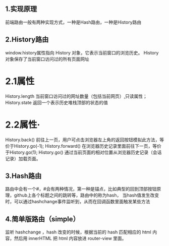 ## 1.实现原理

前端路由一般有两种实现方式，一种是Hash路由，一种是History路由

## 2.History路由

window.history属性指向 History 对象，它表示当前窗口的浏览历史。
History 对象保存了当前窗口访问过的所有页面网址

# 2.1属性

History.length 当前窗口访问过的网址数量（包括当前网页）,只读属性；
History.state 返回一个表示历史堆栈顶部的状态的值

# 2.2属性·

History.back() 前往上一页，用户可点击浏览器左上角的返回按钮模拟此方法，等价于History.go(-1);
History.forward() 在浏览器历史记录里面前往下一页，等价于History.go(1);
History.go() 通过当前页面的相对位置从浏览器历史记录（会话记录）加载页面。

## 3.Hash路由

路由中会有一个#，#会有两种情况，第一种是锚点，比如典型的回到顶部按钮原理，github上各个标题之间的跳转等，路由中的称为hash，
当hash值发生改变时，可以通过hashchange事件监听到，从而在回调函数里面触发某些方法

## 4.简单版路由（simple）

监听 hashchange ，hash 改变的时候，根据当前的 hash 匹配相应的 html 内容，然后用 innerHTML 把 html 内容放进 router-view 里面。
